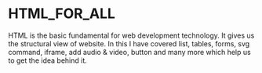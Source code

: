 # HTML_FOR_ALL
HTML is the basic fundamental for web development technology. It gives us the structural view of website.
In this I have covered list, tables, forms, svg command, iframe, add audio & video, button and many more which help us to get the idea behind it.
